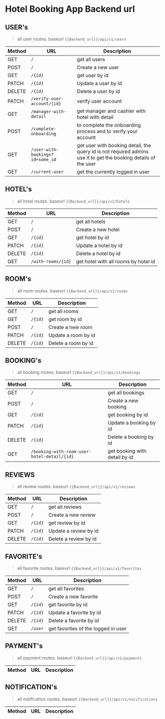 # Hotel Booking App Backend url

## USER's

> all user routes. baseurl `{{Backend_url}}/api/v1/users`

| Method | URL                              | Description                                                                                                     |
| ------ | -------------------------------- | --------------------------------------------------------------------------------------------------------------- |
| GET    | `/`                              | get all users                                                                                                   |
| POST   | `/`                              | Create a new user                                                                                               |
| GET    | `/{id}`                          | get user by id                                                                                                  |
| PATCH  | `/{id}`                          | Update a user by id                                                                                             |
| DELETE | `/{id}`                          | Delete a user by id                                                                                             |
| PATCH  | `/verify-user-account/{id}`      | verify user account                                                                                             |
| GET    | `/manager-with-detail`           | get manager and cashier with hotel with detail                                                                  |
| POST   | `/complete-onboarding`           | to complete the onboarding process and to verify your account                                                   |
| GET    | `/user-with-bookings?id=some_id` | get user with booking detail, the query id is not required admins use it to get the booking details of the user |
| GET    | `/current-user`                  | get the currently logged in user                                                                                |

## HOTEL's

> all hotel routes. baseurl `{{Backend_url}}/api/v1/hotels`

| Method | URL                | Description                          |
| ------ | ------------------ | ------------------------------------ |
| GET    | `/`                | get all hotels                       |
| POST   | `/`                | Create a new hotel                   |
| GET    | `/{id}`            | get hotel by id                      |
| PATCH  | `/{id}`            | Update a hotel by id                 |
| DELETE | `/{id}`            | Delete a hotel by id                 |
| GET    | `/with-rooms/{id}` | get hotel with all rooms by hotel id |

## ROOM's

> all room routes. baseurl `{{Backend_url}}/api/v1/rooms`

| Method | URL     | Description         |
| ------ | ------- | ------------------- |
| GET    | `/`     | get all rooms       |
| GET    | `/{id}` | get room by id      |
| POST   | `/`     | Create a new room   |
| PATCH  | `/{id}` | Update a room by id |
| DELETE | `/{id}` | Delete a room by id |

## BOOKING's

> all booking routes. baseurl `{{Backend_url}}/api/v1/bookings`

| Method | URL                                         | Description                   |
| ------ | ------------------------------------------- | ----------------------------- |
| GET    | `/`                                         | get all bookings              |
| POST   | `/`                                         | Create a new booking          |
| GET    | `/{id}`                                     | get booking by id             |
| PATCH  | `/{id}`                                     | Update a booking by id        |
| DELETE | `/{id}`                                     | Delete a booking by id        |
| GET    | `/booking-with-room-user-hotel-detail/{id}` | get booking with detail by id |

## REVIEWS

> all review routes. baseurl `{{Backend_url}}/api/v1/reviews`

| Method | URL     | Description           |
| ------ | ------- | --------------------- |
| GET    | `/`     | get all reviews       |
| POST   | `/`     | Create a new review   |
| GET    | `/{id}` | get review by id      |
| PATCH  | `/{id}` | Update a review by id |
| DELETE | `/{id}` | Delete a review by id |

## FAVORITE's

> all favorite routes. baseurl `{{Backend_url}}/api/v1/favorites`

| Method | URL     | Description                         |
| ------ | ------- | ----------------------------------- |
| GET    | `/`     | get all favorites                   |
| POST   | `/`     | Create a new favorite               |
| GET    | `/{id}` | get favorite by id                  |
| PATCH  | `/{id}` | Update a favorite by id             |
| DELETE | `/{id}` | Delete a favorite by id             |
| GET    | `/user` | get favorites of the logged in user |

## PAYMENT's

> all payment routes. baseurl `{{Backend_url}}/api/v1/payments`

| Method | URL | Description |
| ------ | --- | ----------- |

## NOTIFICATION's

> all notification routes. baseurl `{{Backend_url}}/api/v1/notifications`

| Method | URL | Description |
| ------ | --- | ----------- |
